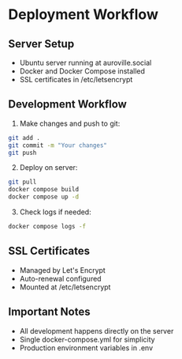 # Deployment Workflow

## Server Setup
- Ubuntu server running at auroville.social
- Docker and Docker Compose installed
- SSL certificates in /etc/letsencrypt

## Development Workflow

1. Make changes and push to git:
```bash
git add .
git commit -m "Your changes"
git push
```

2. Deploy on server:
```bash
git pull
docker compose build
docker compose up -d
```

3. Check logs if needed:
```bash
docker compose logs -f
```

## SSL Certificates
- Managed by Let's Encrypt
- Auto-renewal configured
- Mounted at /etc/letsencrypt

## Important Notes
- All development happens directly on the server
- Single docker-compose.yml for simplicity
- Production environment variables in .env

